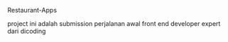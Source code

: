 Restaurant-Apps

project ini adalah submission perjalanan awal front end developer expert dari dicoding
